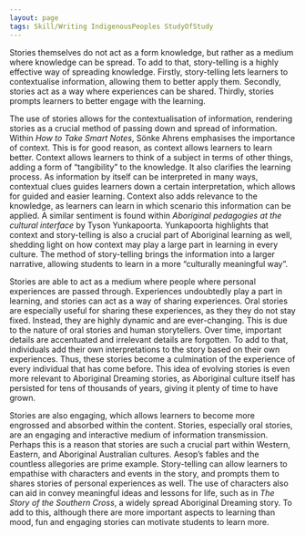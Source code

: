 ```yaml
---
layout: page
tags: Skill/Writing IndigenousPeoples StudyOfStudy 
---
```


Stories themselves do not act as a form knowledge, but rather as a medium where knowledge can be spread. To add to that, story-telling is a highly effective way of spreading knowledge. Firstly, story-telling lets learners to contextualise information, allowing them to better apply them. Secondly, stories act as a way where experiences can be shared. Thirdly, stories prompts learners to better engage with the learning.

The use of stories allows for the contextualisation of information, rendering stories as a crucial method of passing down and spread of information. Within *How to Take Smart Notes*, Sönke Ahrens emphasises the importance of context. This is for good reason, as context allows learners to learn better. Context allows learners to think of a subject in terms of other things, adding a form of “tangibility” to the knowledge. It also clarifies the learning process. As information by itself can be interpreted in many ways, contextual clues guides learners down a certain interpretation, which allows for guided and easier learning. Context also adds relevance to the knowledge, as learners can learn in which scenario this information can be applied. A similar sentiment is found within *Aboriginal pedagogies at the cultural interface* by Tyson Yunkapoorta. Yunkapoorta highlights that context and story-telling is also a crucial part of Aboriginal learning as well, shedding light on how context may play a large part in learning in every culture. The method of story-telling brings the information into a larger narrative, allowing students to learn in a more “culturally meaningful way”.

Stories are able to act as a medium where people where personal experiences are passed through. Experiences undoubtedly play a part in learning, and stories can act as a way of sharing experiences. Oral stories are especially useful for sharing these experiences, as they they do not stay fixed. Instead, they are highly dynamic and are ever-changing. This is due to the nature of oral stories and human storytellers. Over time, important details are accentuated and irrelevant details are forgotten. To add to that, individuals add their own interpretations to the story based on their own experiences. Thus, these stories become a culmination of the experience of every individual that has come before. This idea of evolving stories is even more relevant to Aboriginal Dreaming stories, as Aboriginal culture itself has persisted for tens of thousands of years, giving it plenty of time to have grown.

Stories are also engaging, which allows learners to become more engrossed and absorbed within the content. Stories, especially oral stories, are an engaging and interactive medium of information transmission. Perhaps this is a reason that stories are such a crucial part within Western, Eastern, and Aboriginal Australian cultures. Aesop’s fables and the countless allegories are prime example. Story-telling can allow learners to empathise with characters and events in the story, and prompts them to shares stories of personal experiences as well. The use of characters also can aid in convey meaningful ideas and lessons for life, such as in *The Story of the Southern Cross*, a widely spread Aboriginal Dreaming story. To add to this, although there are more important aspects to learning than mood, fun and engaging stories can motivate students to learn more.
